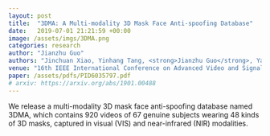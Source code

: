 ```yaml
---
layout: post
title:  "3DMA: A Multi-modality 3D Mask Face Anti-spoofing Database"
date:   2019-07-01 21:21:59 +00:00
image: /assets/imgs/3DMA.png
categories: research
author: "Jianzhu Guo"
authors: "Jinchuan Xiao, Yinhang Tang, <strong>Jianzhu Guo</strong>, Yang Yang, Xiangyu Zhu, Zhen Lei, Stan Z. Li"
venue: "16th IEEE International Conference on Advanced Video and Signal Based Surveillance (AVSS)"
paper: /assets/pdfs/PID6035797.pdf
# arxiv: https://arxiv.org/abs/1901.00488
---
```

We release a multi-modality 3D mask face anti-spoofing database named 3DMA, which contains 920 videos of 67 genuine subjects wearing 48 kinds of 3D masks, captured in visual (VIS) and near-infrared (NIR) modalities.
